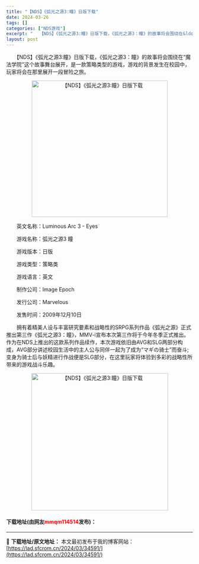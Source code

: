 ```yaml
---
title: "【NDS】《弧光之源3:瞳》日版下载"
date: 2024-03-26
tags: []
categories: ["NDS游戏"]
excerpt: "　　【NDS】《弧光之源3:瞳》日版下载，《弧光之源3：瞳》的故事将会围绕在&ldquo;魔法学院&rdquo;这个故事舞台展开，是一款策略类型的游戏，游戏的背景发生在校园中，玩家将会在那里展开一段冒险之旅。 　　英文名称：Luminous Arc 3 - Eyes 　　游戏名称：弧光之源3 瞳 　&hellip;"
layout: post
---
```


 <p>　　【NDS】《弧光之源3:瞳》日版下载，《弧光之源3：瞳》的故事将会围绕在&ldquo;魔法学院&rdquo;这个故事舞台展开，是一款策略类型的游戏，游戏的背景发生在校园中，玩家将会在那里展开一段冒险之旅。</p> <p align="center"><img align="" border="0" src="https://lad.sfcrom.cn/wp-content/uploads/2024/03/20240326_660228fe26a70.png" width="367" alt="【NDS】《弧光之源3:瞳》日版下载" /></p> <p>　　英文名称：Luminous Arc 3 - Eyes</p> <p>　　游戏名称：弧光之源3 瞳</p> <p>　　游戏版本：日版</p> <p>　　游戏类型：策略类</p> <p>　　游戏语言：英文</p> <p>　　制作公司：Image Epoch</p> <p>　　发行公司：Marvelous</p> <p>　　发售时间：2009年12月10日</p> <p>　　拥有着精美人设与丰富研究要素和战略性的SRPG系列作品《弧光之源》正式推出第三作《弧光之源3：瞳》，MMV-i宣布本次第三作将于今年冬季正式推出。作为在NDS上推出的这款系列作品续作，本次游戏依旧由AVG和SLG两部分构成，AVG部分讲述校园生活中的主人公与同伴一起为了成为&ldquo;マギの骑士&rdquo;而奋斗;变身为骑士后与妖精进行作战便是SLG部分，在这里玩家将体验到多彩的战略性所带来的游戏战斗乐趣。</p> <p align="center"><img align="" border="0" src="https://lad.sfcrom.cn/wp-content/uploads/2024/03/20240326_660228feb27af.png" width="369" alt="【NDS】《弧光之源3:瞳》日版下载" /></p> <p><h4>下载地址(由网友<font color="red">mmqm114514</font>发布)：</h4></p> 

---
📖 **下载地址/原文地址：** 本文最初发布于我的博客网站：[https://lad.sfcrom.cn/2024/03/34591/](https://lad.sfcrom.cn/2024/03/34591/)
